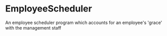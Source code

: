 # EmployeeScheduler
An employee scheduler program which accounts for an employee's 'grace' with the management staff
